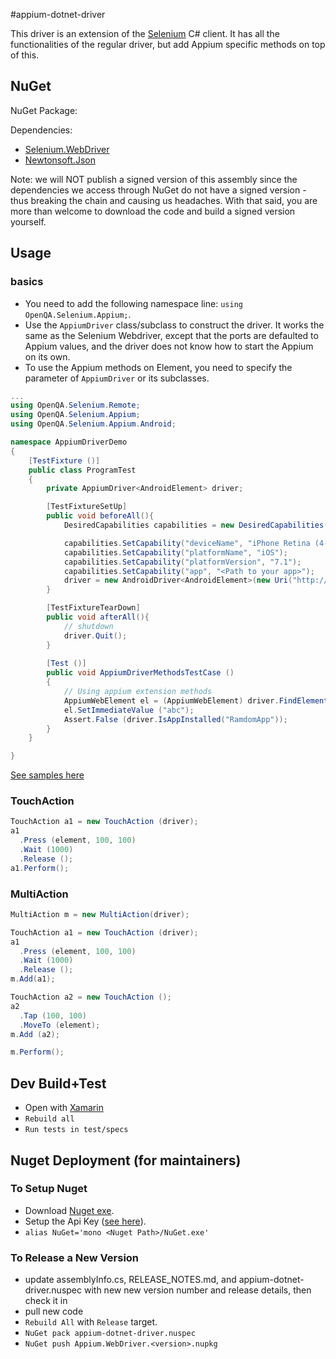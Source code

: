 #appium-dotnet-driver

This driver is an extension of the [Selenium](http://docs.seleniumhq.org/) C# client. It has 
all the functionalities of the regular driver, but add Appium specific methods on top of this.

## NuGet

NuGet Package: [](http://www.nuget.org/packages/Appium.WebDriver/)

Dependencies:

- [Selenium.WebDriver](http://www.nuget.org/packages/Selenium.WebDriver/)
- [Newtonsoft.Json](http://www.nuget.org/packages/Newtonsoft.Json/)

Note: we will NOT publish a signed version of this assembly since the dependencies we access through NuGet do not have a signed version - thus breaking the chain and causing us headaches. With that said, you are more than welcome to download the code and build a signed version yourself.
 
## Usage

### basics

- You need to add the following namespace line: `using OpenQA.Selenium.Appium;`.
- Use the `AppiumDriver` class/subclass to construct the driver. It works the same as the Selenium Webdriver, except that
 the ports are defaulted to Appium values, and the driver does not know how to start the Appium on its own.
- To use the Appium methods on Element, you need to specify the parameter of `AppiumDriver` or its subclasses.


```c#
...
using OpenQA.Selenium.Remote;
using OpenQA.Selenium.Appium;
using OpenQA.Selenium.Appium.Android;

namespace AppiumDriverDemo
{
	[TestFixture ()]
	public class ProgramTest
	{
		private AppiumDriver<AndroidElement> driver;

		[TestFixtureSetUp]
		public void beforeAll(){
			DesiredCapabilities capabilities = new DesiredCapabilities();

			capabilities.SetCapability("deviceName", "iPhone Retina (4-inch 64-bit)");
			capabilities.SetCapability("platformName", "iOS");
			capabilities.SetCapability("platformVersion", "7.1");
			capabilities.SetCapability("app", "<Path to your app>");
			driver = new AndroidDriver<AndroidElement>(new Uri("http://127.0.0.1:4723/wd/hub"), capabilities);		
		}

		[TestFixtureTearDown]
		public void afterAll(){
			// shutdown
			driver.Quit();
		}
			
		[Test ()]
		public void AppiumDriverMethodsTestCase ()
		{
			// Using appium extension methods
			AppiumWebElement el = (AppiumWebElement) driver.FindElementByIosUIAutomation(".elements()");
			el.SetImmediateValue ("abc");
			Assert.False (driver.IsAppInstalled("RamdomApp"));
		}
	}

}

```

[See samples here](/samples)

### TouchAction
```c#
TouchAction a1 = new TouchAction (driver);
a1
  .Press (element, 100, 100)
  .Wait (1000)
  .Release ();
a1.Perform();
```

### MultiAction

```c#
MultiAction m = new MultiAction(driver);

TouchAction a1 = new TouchAction (driver);
a1
  .Press (element, 100, 100)
  .Wait (1000)
  .Release ();
m.Add(a1);

TouchAction a2 = new TouchAction ();
a2
  .Tap (100, 100)
  .MoveTo (element);
m.Add (a2);

m.Perform();
```

## Dev Build+Test 

- Open with [Xamarin](http://xamarin.com/)
- `Rebuild all`
- `Run tests in test/specs`

## Nuget Deployment (for maintainers)

### To Setup Nuget 
- Download [Nuget exe](http://nuget.org/nuget.exe).
- Setup the Api Key ([see here](http://docs.nuget.org/docs/creating-packages/creating-and-publishing-a-package#api-key)).
- `alias NuGet='mono <Nuget Path>/NuGet.exe'`


### To Release a New Version
- update assemblyInfo.cs, RELEASE_NOTES.md, and appium-dotnet-driver.nuspec with new new version number and release details, then check it in
- pull new code
- `Rebuild All` with `Release` target.
- `NuGet pack appium-dotnet-driver.nuspec`
- `NuGet push Appium.WebDriver.<version>.nupkg`
